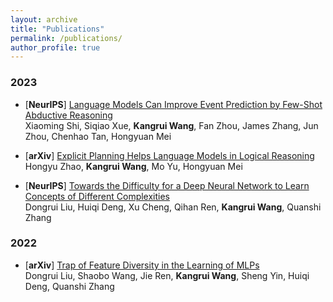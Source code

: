 ```yaml
---
layout: archive
title: "Publications"
permalink: /publications/
author_profile: true
---
```


<!-- 
{% if author.googlescholar %}
  You can also find my articles on <u><a href="{{author.googlescholar}}">my Google Scholar profile</a></u>.
{% endif %}

{% include base_path %}

{% for post in site.publications reversed %}
  {% include archive-single.html %}
{% endfor %}  -->


### 2023

- [**NeurIPS**] [Language Models Can Improve Event Prediction by Few-Shot Abductive Reasoning](https://arxiv.org/abs/2305.16646)<br>
  Xiaoming Shi, Siqiao Xue, **Kangrui Wang**, Fan Zhou, James Zhang, Jun Zhou, Chenhao Tan, Hongyuan Mei

- [**arXiv**] [Explicit Planning Helps Language Models in Logical Reasoning](https://arxiv.org/abs/2303.15714)<br>
  Hongyu Zhao, **Kangrui Wang**, Mo Yu, Hongyuan Mei

- [**NeurIPS**] [Towards the Difficulty for a Deep Neural Network to Learn Concepts of Different Complexities](https://openreview.net/forum?id=mZ3hnyL9bS)<br>
  Dongrui Liu, Huiqi Deng, Xu Cheng, Qihan Ren, **Kangrui Wang**, Quanshi Zhang

### 2022

- [**arXiv**] [Trap of Feature Diversity in the Learning of MLPs](https://arxiv.org/abs/2112.00980)<br>
  Dongrui Liu, Shaobo Wang, Jie Ren, **Kangrui Wang**, Sheng Yin, Huiqi Deng, Quanshi Zhang
